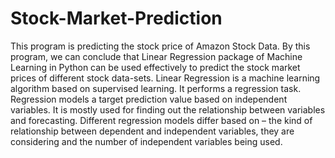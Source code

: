 # Stock-Market-Prediction
This program is predicting the stock price of Amazon Stock Data. By this program, we can conclude that Linear Regression package of Machine Learning in Python can be used effectively to predict the stock market prices of different stock data-sets. Linear Regression is a machine learning algorithm based on supervised learning. It performs a regression task. Regression models a target prediction value based on independent variables. It is mostly used for finding out the relationship between variables and forecasting. Different regression models differ based on – the kind of relationship between dependent and independent variables, they are considering and the number of independent variables being used.
